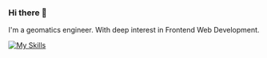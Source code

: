 ### Hi there 👋

I'm a geomatics engineer. With deep interest in Frontend Web Development.

[![My Skills](https://skillicons.dev/icons?i=express,react,nextjs)](https://skillicons.dev)

